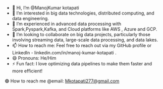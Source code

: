 - 👋 Hi, I’m @ManojKumar kotapati
- 👀 I’m interested in big data technologies, distributed computing, and data engineering.
- 🌱 I’m experienced in  advanced data processing with Spark,Pyspark,Kafka, and Cloud platforms like AWS , Azure and GCP.
- 💞️ I’m looking to collaborate on big data projects, particularly those involving streaming data, large-scale data processing, and data lakes.
- 📫 How to reach me: Feel free to reach out via my GitHub profile or LinkedIn - linkedin.com/in/manoj-kumar-kotapati
.
- 😄 Pronouns: He/Him
- ⚡ Fun fact: I love optimizing data pipelines to make them faster and more efficient!    

🟢 How to reach me @email: Mkotapati277@gmail.com

